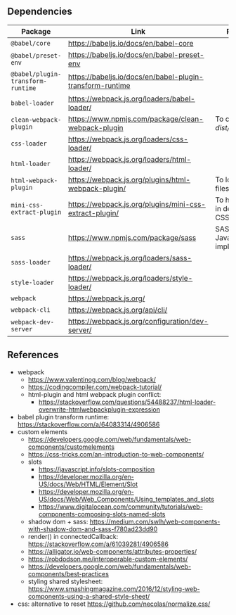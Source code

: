 ## Dependencies

| Package                           | Link                                                      | Purpose                               |
| --------------------------------- | --------------------------------------------------------- | ------------------------------------- |
| `@babel/core`                     | https://babeljs.io/docs/en/babel-core                     |                                       |
| `@babel/preset-env`               | https://babeljs.io/docs/en/babel-preset-env               |                                       |
| `@babel/plugin-transform-runtime` | https://babeljs.io/docs/en/babel-plugin-transform-runtime |                                       |
| `babel-loader`                    | https://webpack.js.org/loaders/babel-loader/              |                                       |
| `clean-webpack-plugin`            | https://www.npmjs.com/package/clean-webpack-plugin        | To clean the _dist/_ folder           |
| `css-loader`                      | https://webpack.js.org/loaders/css-loader/                |                                       |
| `html-loader`                     | https://webpack.js.org/loaders/html-loader/               |                                       |
| `html-webpack-plugin`             | https://webpack.js.org/plugins/html-webpack-plugin/       | To load HTML files templates          |
| `mini-css-extract-plugin`         | https://webpack.js.org/plugins/mini-css-extract-plugin/   | To have styles in dedicated CSS files |
| `sass`                            | https://www.npmjs.com/package/sass                        | SASS JavaScript implementation        |
| `sass-loader`                     | https://webpack.js.org/loaders/sass-loader/               |                                       |
| `style-loader`                    | https://webpack.js.org/loaders/style-loader/              |                                       |
| `webpack`                         | https://webpack.js.org/                                   |                                       |
| `webpack-cli`                     | https://webpack.js.org/api/cli/                           |                                       |
| `webpack-dev-server`              | https://webpack.js.org/configuration/dev-server/          |                                       |

## References

- webpack
  - https://www.valentinog.com/blog/webpack/
  - https://codingcompiler.com/webpack-tutorial/
  - html-plugin and html webpack plugin conflict:
    - https://stackoverflow.com/questions/54488237/html-loader-overwrite-htmlwebpackplugin-expression
- babel plugin transform runtime: https://stackoverflow.com/a/64083314/4906586
- custom elements
  - https://developers.google.com/web/fundamentals/web-components/customelements
  - https://css-tricks.com/an-introduction-to-web-components/
  - slots
    - https://javascript.info/slots-composition
    - https://developer.mozilla.org/en-US/docs/Web/HTML/Element/Slot
    - https://developer.mozilla.org/en-US/docs/Web/Web_Components/Using_templates_and_slots
    - https://www.digitalocean.com/community/tutorials/web-components-composing-slots-named-slots
  - shadow dom + sass: https://medium.com/swlh/web-components-with-shadow-dom-and-sass-f780ad23dd90
  - render() in connectedCallback: https://stackoverflow.com/a/61039281/4906586
  - https://alligator.io/web-components/attributes-properties/
  - https://robdodson.me/interoperable-custom-elements/
  - https://developers.google.com/web/fundamentals/web-components/best-practices
  - styling shared stylesheet: https://www.smashingmagazine.com/2016/12/styling-web-components-using-a-shared-style-sheet/
- css: alternative to reset https://github.com/necolas/normalize.css/